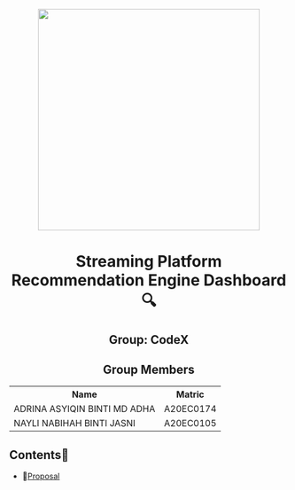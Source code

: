 <p align="center">
<img height='400px' src='https://assets.toptal.io/images?url=https://uploads.toptal.io/blog/image/125351/toptal-blog-image-1517915383695-cfef65b3d04c9f280f5d7f7a50465aeb.png'/>
</p>


<h1 align='center'>Streaming Platform Recommendation Engine Dashboard🔍</h1>
<h2 align='center'>Group: CodeX </h2>
<h2 align='center'>Group Members </h2>
<table align='center'>
  <tr>
    <th>Name</th>
    <th>Matric</th>
  </tr>
  <tr>
    <td>ADRINA ASYIQIN BINTI MD ADHA</td>
    <td>A20EC0174</td>
  </tr>
  <tr>
    <td>NAYLI NABIHAH BINTI JASNI</td>
    <td>A20EC0105</td>
  </tr>
</table>

## Contents📝
- 📑[Proposal](https://github.com/drshahizan/special-topic-data-engineering/blob/main/project/proposal/CodeX/PROPOSAL_CodeX.md)



